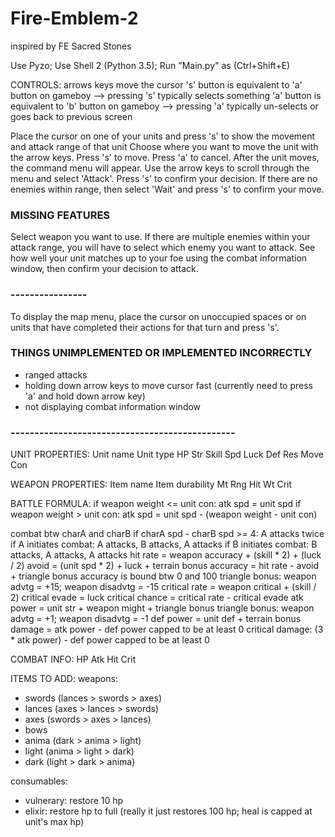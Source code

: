# Fire-Emblem-2
inspired by FE Sacred Stones

Use Pyzo; Use Shell 2 (Python 3.5); Run "Main.py" as  (Ctrl+Shift+E)

CONTROLS:
arrows keys move the cursor
's' button is equivalent to 'a' button on gameboy --> pressing 's' typically selects something
'a' button is equivalent to 'b' button on gameboy --> pressing 'a' typically un-selects or goes back to previous screen

Place the cursor on one of your units and press 's' to show the movement and attack range of that unit
Choose where you want to move the unit with the arrow keys. Press 's' to move. Press 'a' to cancel. 
After the unit moves, the command menu will appear. 
Use the arrow keys to scroll through the menu and select 'Attack'. Press 's' to confirm your decision. 
If there are no enemies within range, then select 'Wait' and press 's' to confirm your move. 
### MISSING FEATURES ###
Select weapon you want to use. 
If there are multiple enemies within your attack range, you will have to select which enemy you want to attack. 
See how well your unit matches up to your foe using the combat information window, then confirm your decision to attack. 
### ---------------- ###
To display the map menu, place the cursor on unoccupied spaces or on units that have completed their actions for that turn
and press 's'. 

### THINGS UNIMPLEMENTED OR IMPLEMENTED INCORRECTLY ###
- ranged attacks
- holding down arrow keys to move cursor fast (currently need to press 'a' and hold down arrow key)
- not displaying combat information window
### ----------------------------------------------- ###

UNIT PROPERTIES:
Unit name
Unit type
HP
Str
Skill
Spd
Luck
Def
Res
Move
Con

WEAPON PROPERTIES:
Item name
Item durability
Mt
Rng
Hit
Wt
Crit

BATTLE FORMULA:
if weapon weight <= unit con: atk spd = unit spd
if weapon weight > unit con: atk spd = unit spd - (weapon weight - unit con)

combat btw charA and charB
if charA spd - charB spd >= 4: A attacks twice
	if A initiates combat: A attacks, B attacks, A attacks
	if B initiates combat: B attacks, A attacks, A attacks
hit rate = weapon accuracy + (skill * 2) + (luck / 2)
avoid = (unit spd * 2) + luck + terrain bonus
accuracy = hit rate - avoid + triangle bonus
	accuracy is bound btw 0 and 100
	triangle bonus: weapon advtg = +15; weapon disadvtg = -15
critical rate = weapon critical + (skill / 2)
critical evade = luck
critical chance = critical rate - critical evade
atk power = unit str + weapon might + triangle bonus
	triangle bonus: weapon advtg = +1; weapon disadvtg = -1
def power = unit def + terrain bonus
damage = atk power - def power
	capped to be at least 0
critical damage: (3 * atk power) - def power
	capped to be at least 0

COMBAT INFO:
HP
Atk
Hit
Crit

ITEMS TO ADD:
weapons:
- swords (lances > swords > axes)
- lances (axes > lances > swords)
- axes (swords > axes > lances)
- bows 
- anima (dark > anima > light)
- light (anima > light > dark)
- dark (light > dark > anima)

consumables:
- vulnerary: restore 10 hp
- elixir: restore hp to full (really it just restores 100 hp; heal is capped at unit's max hp)
